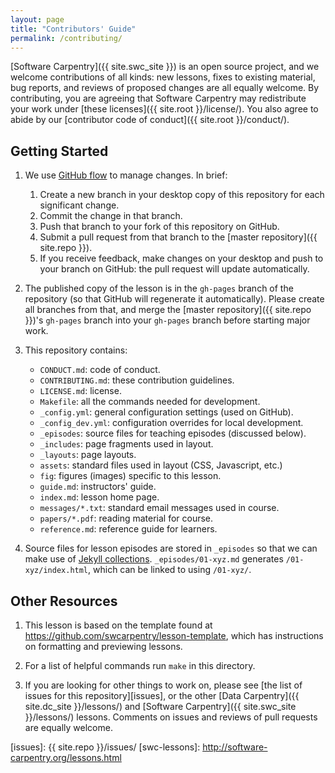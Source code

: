 ```yaml
---
layout: page
title: "Contributors' Guide"
permalink: /contributing/
---
```

[Software Carpentry]({{ site.swc_site }}) is an open source project,
and we welcome contributions of all kinds:
new lessons,
fixes to existing material,
bug reports,
and reviews of proposed changes are all equally welcome.
By contributing,
you are agreeing that Software Carpentry may redistribute your work under
[these licenses]({{ site.root }}/license/).
You also agree to abide by our
[contributor code of conduct]({{ site.root }}/conduct/).

## Getting Started

1.  We use [GitHub flow][github-flow] to manage changes.  In brief:
    1.  Create a new branch in your desktop copy of this repository for each significant change.
    2.  Commit the change in that branch.
    3.  Push that branch to your fork of this repository on GitHub.
    4.  Submit a pull request from that branch to the [master repository]({{ site.repo }}).
    5.  If you receive feedback,
        make changes on your desktop and push to your branch on GitHub:
        the pull request will update automatically.

2.  The published copy of the lesson is in the `gh-pages` branch of the repository
    (so that GitHub will regenerate it automatically).
    Please create all branches from that,
    and merge the [master repository]({{ site.repo }})'s `gh-pages` branch into your `gh-pages` branch
    before starting major work.

3.  This repository contains:
    *   `CONDUCT.md`: code of conduct.
    *   `CONTRIBUTING.md`: these contribution guidelines.
    *   `LICENSE.md`: license.
    *   `Makefile`: all the commands needed for development.
    *   `_config.yml`: general configuration settings (used on GitHub).
    *   `_config_dev.yml`: configuration overrides for local development.
    *   `_episodes`: source files for teaching episodes (discussed below).
    *   `_includes`: page fragments used in layout.
    *   `_layouts`: page layouts.
    *   `assets`: standard files used in layout (CSS, Javascript, etc.)
    *   `fig`: figures (images) specific to this lesson.
    *   `guide.md`: instructors' guide.
    *   `index.md`: lesson home page.
    *   `messages/*.txt`: standard email messages used in course.
    *   `papers/*.pdf`: reading material for course.
    *   `reference.md`: reference guide for learners.

4.  Source files for lesson episodes are stored in `_episodes`
    so that we can make use of [Jekyll collections][collections].
    `_episodes/01-xyz.md` generates `/01-xyz/index.html`,
    which can be linked to using `/01-xyz/`.

## Other Resources

1.  This lesson is based on the template found at
    <https://github.com/swcarpentry/lesson-template>,
    which has instructions on formatting and previewing lessons.

2.  For a list of helpful commands run `make` in this directory.

3.  If you are looking for other things to work on,
    please see [the list of issues for this repository][issues],
    or the other [Data Carpentry]({{ site.dc_site }}/lessons/)
    and [Software Carpentry]({{ site.swc_site }}/lessons/) lessons.
    Comments on issues and reviews of pull requests are equally welcome.

[collections]: https://jekyllrb.com/docs/collections/
[github-flow]: https://guides.github.com/introduction/flow/
[issues]: {{ site.repo }}/issues/
[swc-lessons]: http://software-carpentry.org/lessons.html
